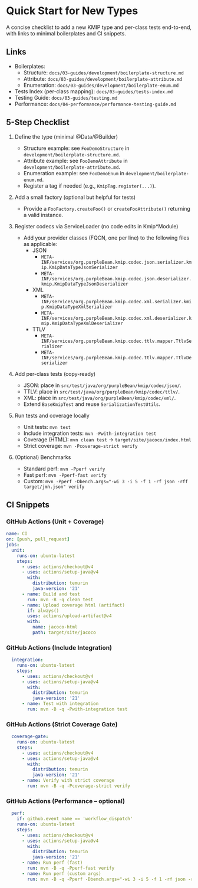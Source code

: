 # Quick Start for New Types

A concise checklist to add a new KMIP type and per-class tests end-to-end, with links to minimal boilerplates and CI snippets.

## Links

- Boilerplates:
  - Structure: `docs/03-guides/development/boilerplate-structure.md`
  - Attribute: `docs/03-guides/development/boilerplate-attribute.md`
  - Enumeration: `docs/03-guides/development/boilerplate-enum.md`
- Tests Index (per-class mapping): `docs/03-guides/tests-index.md`
- Testing Guide: `docs/03-guides/testing.md`
- Performance: `docs/04-performance/performance-testing-guide.md`

## 5-Step Checklist

1. Define the type (minimal @Data/@Builder)
   - Structure example: see `FooDemoStructure` in `development/boilerplate-structure.md`.
   - Attribute example: see `FooDemoAttribute` in `development/boilerplate-attribute.md`.
   - Enumeration example: see `FooDemoEnum` in `development/boilerplate-enum.md`.
   - Register a tag if needed (e.g., `KmipTag.register(...)`).

2. Add a small factory (optional but helpful for tests)
   - Provide a `FooFactory.createFoo()` or `createFooAttribute()` returning a valid instance.

3. Register codecs via ServiceLoader (no code edits in Kmip*Module)
   - Add your provider classes (FQCN, one per line) to the following files as applicable:
     - JSON
       - `META-INF/services/org.purpleBean.kmip.codec.json.serializer.kmip.KmipDataTypeJsonSerializer`
       - `META-INF/services/org.purpleBean.kmip.codec.json.deserializer.kmip.KmipDataTypeJsonDeserializer`
     - XML
       - `META-INF/services/org.purpleBean.kmip.codec.xml.serializer.kmip.KmipDataTypeXmlSerializer`
       - `META-INF/services/org.purpleBean.kmip.codec.xml.deserializer.kmip.KmipDataTypeXmlDeserializer`
     - TTLV
       - `META-INF/services/org.purpleBean.kmip.codec.ttlv.mapper.TtlvSerializer`
       - `META-INF/services/org.purpleBean.kmip.codec.ttlv.mapper.TtlvDeserializer`

4. Add per-class tests (copy-ready)
   - JSON: place in `src/test/java/org/purpleBean/kmip/codec/json/`.
   - TTLV: place in `src/test/java/org/purpleBean/kmip/codec/ttlv/`.
   - XML: place in `src/test/java/org/purpleBean/kmip/codec/xml/`.
   - Extend `BaseKmipTest` and reuse `SerializationTestUtils`.

5. Run tests and coverage locally
   - Unit tests: `mvn test`
   - Include integration tests: `mvn -Pwith-integration test`
   - Coverage (HTML): `mvn clean test` → `target/site/jacoco/index.html`
   - Strict coverage: `mvn -Pcoverage-strict verify`

6. (Optional) Benchmarks
   - Standard perf: `mvn -Pperf verify`
   - Fast perf: `mvn -Pperf-fast verify`
   - Custom: `mvn -Pperf -Dbench.args="-wi 3 -i 5 -f 1 -rf json -rff target/jmh.json" verify`

## CI Snippets

### GitHub Actions (Unit + Coverage)
```yaml
name: CI
on: [push, pull_request]
jobs:
  unit:
    runs-on: ubuntu-latest
    steps:
      - uses: actions/checkout@v4
      - uses: actions/setup-java@v4
        with:
          distribution: temurin
          java-version: '21'
      - name: Build and test
        run: mvn -B -q clean test
      - name: Upload coverage html (artifact)
        if: always()
        uses: actions/upload-artifact@v4
        with:
          name: jacoco-html
          path: target/site/jacoco
```

### GitHub Actions (Include Integration)
```yaml
  integration:
    runs-on: ubuntu-latest
    steps:
      - uses: actions/checkout@v4
      - uses: actions/setup-java@v4
        with:
          distribution: temurin
          java-version: '21'
      - name: Test with integration
        run: mvn -B -q -Pwith-integration test
```

### GitHub Actions (Strict Coverage Gate)
```yaml
  coverage-gate:
    runs-on: ubuntu-latest
    steps:
      - uses: actions/checkout@v4
      - uses: actions/setup-java@v4
        with:
          distribution: temurin
          java-version: '21'
      - name: Verify with strict coverage
        run: mvn -B -q -Pcoverage-strict verify
```

### GitHub Actions (Performance – optional)
```yaml
  perf:
    if: github.event_name == 'workflow_dispatch'
    runs-on: ubuntu-latest
    steps:
      - uses: actions/checkout@v4
      - uses: actions/setup-java@v4
        with:
          distribution: temurin
          java-version: '21'
      - name: Run perf (fast)
        run: mvn -B -q -Pperf-fast verify
      - name: Run perf (custom args)
        run: mvn -B -q -Pperf -Dbench.args="-wi 3 -i 5 -f 1 -rf json -rff target/jmh.json" verify
```
